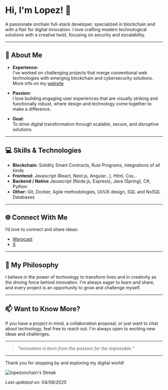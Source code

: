 # Hi, I'm Lopez! 👋

A passionate onchain full-stack developer, specialized in blockchain and with a flair for digital innovation. I love crafting modern technological solutions with a creative twist, focusing on security and escalability.

---

## 🚀 About Me

- **Experience:**  
  I've worked on challenging projects that merge conventional web technologies with emerging blockchain and cybersecurity solutions. More info on my [website](https://lopezonchain.xyz)

- **Passion:**  
  I love building engaging user experiences that are visually striking and functionally robust, where design and technology come together to make a difference.

- **Goal:**  
  To drive digital transformation through scalable, secure, and disruptive solutions.

---

## 💻 Skills & Technologies

- **Blockchain:** Solidity Smart Contracts, Rust Programs, integrations of all kinds
- **Frontend:** Javascript (React, Next.js, Angular...), Html, Css...
- **Backend / Native** Javascript (Node.js, Express), Java (Spring), C#, Python  
- **Other:** Git, Docker, Agile methodologies, UI/UX design, SQL and NoSQL Databases

---

## 🌐 Connect With Me

I’d love to connect and share ideas:

- [Warpcast](https://warpcast.com/lopezonchain.eth)
- [X](https://x.com/lopezonchain)

---

## 🎯 My Philosophy

I believe in the power of technology to transform lives and in creativity as the driving force behind innovation. I'm always eager to learn and share, and every project is an opportunity to grow and challenge myself.

---

## 📫 Want to Know More?

If you have a project in mind, a collaboration proposal, or just want to chat about technology, feel free to reach out. I'm always open to exciting new ideas and challenges.

---

> *"Innovation is born from the passion for the impossible."*

---

Thank you for stopping by and exploring my digital world!

![lopezonchain's Streak](https://github-readme-streak-stats.herokuapp.com/?user=lopezonchain&theme=vue-dark&hide_border=true)

*Last updated on: 04/08/2025*
